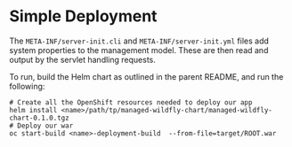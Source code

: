 # Simple Deployment

The `META-INF/server-init.cli` and `META-INF/server-init.yml` files add system properties to the management model. These are then read and output by the servlet handling requests.

To run, build the Helm chart as outlined in the parent README, and run the following:
```
# Create all the OpenShift resources needed to deploy our app
helm install <name>/path/tp/managed-wildfly-chart/managed-wildfly-chart-0.1.0.tgz
# Deploy our war
oc start-build <name>-deployment-build  --from-file=target/ROOT.war 
```
